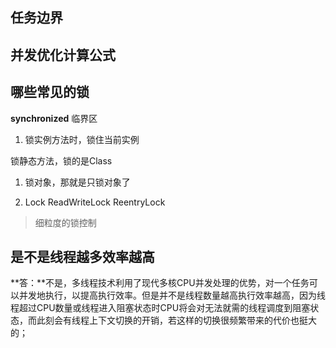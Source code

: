 ## 任务边界

## 并发优化计算公式

## 哪些常见的锁

**synchronized** 临界区

1. 锁实例方法时，锁住当前实例

  锁静态方法，锁的是Class

  1. 锁对象，那就是只锁对象了

  2. Lock ReadWriteLock ReentryLock



> 细粒度的锁控制

## 是不是线程越多效率越高

**答：**不是，多线程技术利用了现代多核CPU并发处理的优势，对一个任务可以并发地执行，以提高执行效率。但是并不是线程数量越高执行效率越高，因为线程超过CPU数量或线程进入阻塞状态时CPU将会对无法就需的线程调度到阻塞状态，而此刻会有线程上下文切换的开销，若这样的切换很频繁带来的代价也挺大的；

